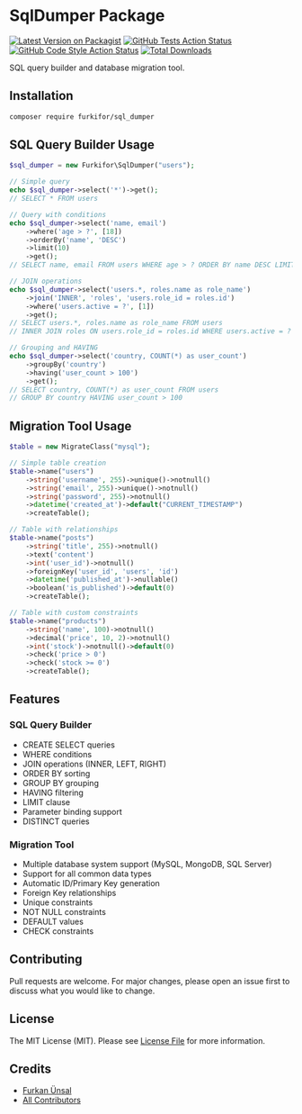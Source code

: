 # SqlDumper Package

[![Latest Version on Packagist](https://img.shields.io/packagist/v/furkifor/sql_dumper.svg?style=flat-square)](https://packagist.org/packages/furkifor/sql_dumper)
[![GitHub Tests Action Status](https://img.shields.io/github/workflow/status/furkifor/sql_dumper/run-tests?label=tests)](https://github.com/furkifor/sql_dumper/actions?query=workflow%3ATests+branch%3Amaster)
[![GitHub Code Style Action Status](https://img.shields.io/github/workflow/status/furkifor/sql_dumper/Check%20&%20fix%20styling?label=code%20style)](https://github.com/furkifor/sql_dumper/actions?query=workflow%3A"Check+%26+fix+styling"+branch%3Amaster)
[![Total Downloads](https://img.shields.io/packagist/dt/furkifor/sql_dumper.svg?style=flat-square)](https://packagist.org/packages/furkifor/sql_dumper)

SQL query builder and database migration tool.

## Installation

```bash
composer require furkifor/sql_dumper
```

## SQL Query Builder Usage

```php
$sql_dumper = new Furkifor\SqlDumper("users");

// Simple query
echo $sql_dumper->select('*')->get();
// SELECT * FROM users

// Query with conditions
echo $sql_dumper->select('name, email')
    ->where('age > ?', [18])
    ->orderBy('name', 'DESC')
    ->limit(10)
    ->get();
// SELECT name, email FROM users WHERE age > ? ORDER BY name DESC LIMIT 10

// JOIN operations
echo $sql_dumper->select('users.*, roles.name as role_name')
    ->join('INNER', 'roles', 'users.role_id = roles.id')
    ->where('users.active = ?', [1])
    ->get();
// SELECT users.*, roles.name as role_name FROM users 
// INNER JOIN roles ON users.role_id = roles.id WHERE users.active = ?

// Grouping and HAVING
echo $sql_dumper->select('country, COUNT(*) as user_count')
    ->groupBy('country')
    ->having('user_count > 100')
    ->get();
// SELECT country, COUNT(*) as user_count FROM users 
// GROUP BY country HAVING user_count > 100
```

## Migration Tool Usage

```php
$table = new MigrateClass("mysql");

// Simple table creation
$table->name("users")
    ->string('username', 255)->unique()->notnull()
    ->string('email', 255)->unique()->notnull()
    ->string('password', 255)->notnull()
    ->datetime('created_at')->default("CURRENT_TIMESTAMP")
    ->createTable();

// Table with relationships
$table->name("posts")
    ->string('title', 255)->notnull()
    ->text('content')
    ->int('user_id')->notnull()
    ->foreignKey('user_id', 'users', 'id')
    ->datetime('published_at')->nullable()
    ->boolean('is_published')->default(0)
    ->createTable();

// Table with custom constraints
$table->name("products")
    ->string('name', 100)->notnull()
    ->decimal('price', 10, 2)->notnull()
    ->int('stock')->notnull()->default(0)
    ->check('price > 0')
    ->check('stock >= 0')
    ->createTable();
```

## Features

### SQL Query Builder
- CREATE SELECT queries
- WHERE conditions
- JOIN operations (INNER, LEFT, RIGHT)
- ORDER BY sorting
- GROUP BY grouping
- HAVING filtering
- LIMIT clause
- Parameter binding support
- DISTINCT queries

### Migration Tool
- Multiple database system support (MySQL, MongoDB, SQL Server)
- Support for all common data types
- Automatic ID/Primary Key generation
- Foreign Key relationships
- Unique constraints
- NOT NULL constraints
- DEFAULT values
- CHECK constraints

## Contributing

Pull requests are welcome. For major changes, please open an issue first to discuss what you would like to change.

## License

The MIT License (MIT). Please see [License File](LICENSE.md) for more information.

## Credits

- [Furkan Ünsal](https://github.com/FurkiFor)
- [All Contributors](../../contributors)
